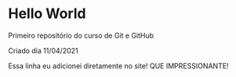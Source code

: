 # Hello World
 
Primeiro repositório do curso de Git e GitHub

Criado dia 11/04/2021

Essa linha eu adicionei diretamente no site! QUE IMPRESSIONANTE!
